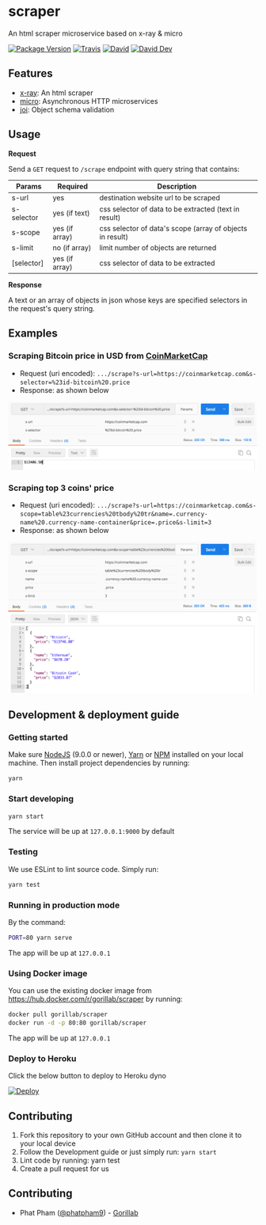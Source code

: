 # scraper

An html scraper microservice based on x-ray & micro

[![Package Version](https://img.shields.io/github/package-json/v/gorillab/scraper.svg)]()
[![Travis](https://img.shields.io/travis/gorillab/scraper.svg)](https://travis-ci.org/gorillab/scraper)
[![David](https://img.shields.io/david/gorillab/scraper.svg)](https://github.com/gorillab/scraper)
[![David Dev](https://img.shields.io/david/dev/gorillab/scraper.svg)](https://github.com/gorillab/scraper)

## Features

- [x-ray](https://github.com/matthewmueller/x-ray): An html scraper
- [micro](https://github.com/zeit/micro): Asynchronous HTTP microservices
- [joi](https://github.com/hapijs/joi): Object schema validation

## Usage

**Request**

Send a `GET` request to `/scrape` endpoint with query string that contains:

| Params     | Required       | Description                                                      |
|------------|----------------|------------------------------------------------------------------|
| s-url      | yes            | destination website url to be scraped                            |
| s-selector | yes (if text)  | css selector of data to be extracted (text in result)            |
| s-scope    | yes (if array) | css selector of data's scope (array of objects in result)        |
| s-limit    | no (if array)  | limit number of objects are returned                             |
| [selector] | yes (if array) | css selector of data to be extracted                             |

**Response**

A text or an array of objects in json whose keys are specified selectors in the request's query string.

## Examples

### Scraping Bitcoin price in USD from [CoinMarketCap](coinmarketcap.com)

- Request (uri encoded): `.../scrape?s-url=https://coinmarketcap.com&s-selector=%23id-bitcoin%20.price`
- Response: as shown below

<img style="text-align: center;" src="./example-images/btc-price.png" />

### Scraping top 3 coins' price

- Request (uri encoded): `.../scrape?s-url=https://coinmarketcap.com&s-scope=table%23currencies%20tbody%20tr&name=.currency-name%20.currency-name-container&price=.price&s-limit=3`
- Response: as shown below

<img style="text-align: center;" src="./example-images/top-3-price.png" />

## Development & deployment guide

### Getting started

Make sure [NodeJS](https://nodejs.org) (9.0.0 or newer), [Yarn](https://yarnpkg.com) or [NPM](https://npmjs.com) installed on your local machine. Then install project dependencies by running:

```bash
yarn
```

### Start developing

```bash
yarn start
```

The service will be up at `127.0.0.1:9000` by default

### Testing

We use ESLint to lint source code. Simply run:

```bash
yarn test
```

### Running in production mode

By the command:

```bash
PORT=80 yarn serve
```

The app will be up at `127.0.0.1`

### Using Docker image

You can use the existing docker image from https://hub.docker.com/r/gorillab/scraper by running:

```bash
docker pull gorillab/scraper
docker run -d -p 80:80 gorillab/scraper
```

The app will be up at `127.0.0.1`

### Deploy to Heroku

Click the below button to deploy to Heroku dyno

[![Deploy](https://www.herokucdn.com/deploy/button.svg)](https://heroku.com/deploy)

## Contributing

1. Fork this repository to your own GitHub account and then clone it to your local device
2. Follow the Development guide or just simply run: `yarn start`
3. Lint code by running: yarn test
4. Create a pull request for us

## Contributing

* Phat Pham ([@phatpham9](https://github.com/phatpham9)) - [Gorillab](https://github.com/gorillab)
